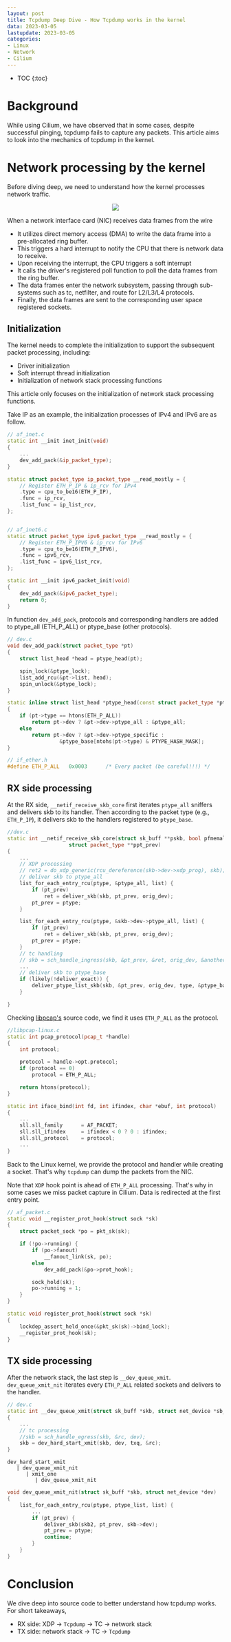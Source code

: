 ```yaml
---
layout: post
title: Tcpdump Deep Dive - How Tcpdump works in the kernel
data: 2023-03-05
lastupdate: 2023-03-05
categories: 
- Linux
- Network
- Cilium
---
```


* TOC
{:toc}

# Background
While using Cilium, we have observed that in some cases, despite successful pinging, tcpdump fails to capture any packets. This article aims to look into the mechanics of tcpdump in the kernel.

# Network processing by the kernel
Before diving deep, we need to understand how the kernel processes network traffic.

<div style="text-align: center">
<img src="https://raw.githubusercontent.com/chnhaoran/chnhaoran.github.io/main/images/2022-10-30-tcpdump/overview.png"/>
</div>

When a network interface card (NIC) receives data frames from the wire
- It utilizes direct memory access (DMA) to write the data frame into a pre-allocated ring buffer.
- This triggers a hard interrupt to notify the CPU that there is network data to receive.
- Upon receiving the interrupt, the CPU triggers a soft interrupt
- It calls the driver's registered poll function to poll the data frames from the ring buffer.
- The data frames enter the network subsystem, passing through sub-systems such as tc, netfilter, and route for L2/L3/L4 protocols.
- Finally, the data frames are sent to the corresponding user space registered sockets.


## Initialization
The kernel needs to complete the initialization to support the subsequent packet processing, including:
- Driver initialization
- Soft interrupt thread initialization
- Initialization of network stack processing functions

This article only focuses on the initialization of network stack processing functions.

Take IP as an example, the initialization processes of IPv4 and IPv6 are as follow.

```c++
// af_inet.c
static int __init inet_init(void)
{
    ...
    dev_add_pack(&ip_packet_type);
}

static struct packet_type ip_packet_type __read_mostly = {
	// Register ETH_P_IP & ip_rcv for IPv4
    .type = cpu_to_be16(ETH_P_IP),
	.func = ip_rcv,
	.list_func = ip_list_rcv,
};


// af_inet6.c
static struct packet_type ipv6_packet_type __read_mostly = {
    // Register ETH_P_IPV6 & ip_rcv for IPv6
	.type = cpu_to_be16(ETH_P_IPV6),
	.func = ipv6_rcv,
	.list_func = ipv6_list_rcv,
};

static int __init ipv6_packet_init(void)
{
	dev_add_pack(&ipv6_packet_type);
	return 0;
}
```

In function `dev_add_pack`, protocols and corresponding handlers are added to ptype_all (ETH_P_ALL) or ptype_base (other protocols).

```c++
// dev.c
void dev_add_pack(struct packet_type *pt)
{
	struct list_head *head = ptype_head(pt);

	spin_lock(&ptype_lock);
	list_add_rcu(&pt->list, head);
	spin_unlock(&ptype_lock);
}

static inline struct list_head *ptype_head(const struct packet_type *pt)
{
	if (pt->type == htons(ETH_P_ALL))
		return pt->dev ? &pt->dev->ptype_all : &ptype_all;
	else
		return pt->dev ? &pt->dev->ptype_specific :
				 &ptype_base[ntohs(pt->type) & PTYPE_HASH_MASK];
}

// if_ether.h
#define ETH_P_ALL	0x0003		/* Every packet (be careful!!!) */
```

## RX side processing
At the RX side, `__netif_receive_skb_core` first iterates `ptype_all` sniffers and delivers skb to its handler. Then according to the packet type (e.g., `ETH_P_IP`), it delivers skb to the handlers registered to `ptype_base`.

```c++
//dev.c
static int __netif_receive_skb_core(struct sk_buff **pskb, bool pfmemalloc,
				    struct packet_type **ppt_prev)
{
    ...
    // XDP processing
    // ret2 = do_xdp_generic(rcu_dereference(skb->dev->xdp_prog), skb);
    // deliver skb to ptype_all
    list_for_each_entry_rcu(ptype, &ptype_all, list) {
        if (pt_prev)
            ret = deliver_skb(skb, pt_prev, orig_dev);
        pt_prev = ptype;
    }

    list_for_each_entry_rcu(ptype, &skb->dev->ptype_all, list) {
        if (pt_prev)
            ret = deliver_skb(skb, pt_prev, orig_dev);
        pt_prev = ptype;
    }
    // tc handling
    // skb = sch_handle_ingress(skb, &pt_prev, &ret, orig_dev, &another);
    ...
    // deliver skb to ptype_base
    if (likely(!deliver_exact)) {
		deliver_ptype_list_skb(skb, &pt_prev, orig_dev, type, &ptype_base[ntohs(type) & PTYPE_HASH_MASK]);
	}

}
```


Checking [libpcap's](https://github.com/the-tcpdump-group/libpcap) source code, we find it uses `ETH_P_ALL` as the protocol.

```c++
//libpcap-linux.c
static int pcap_protocol(pcap_t *handle)
{
	int protocol;

	protocol = handle->opt.protocol;
	if (protocol == 0)
		protocol = ETH_P_ALL;

	return htons(protocol);
}

static int iface_bind(int fd, int ifindex, char *ebuf, int protocol)
{
    ...
    sll.sll_family		= AF_PACKET;
	sll.sll_ifindex		= ifindex < 0 ? 0 : ifindex;
	sll.sll_protocol	= protocol;
    ...
}
```

Back to the Linux kernel, we provide the protocol and handler while creating a socket. That's why `tcpdump` can dump the packets from the NIC.

Note that `XDP` hook point is ahead of `ETH_P_ALL` processing. That's why in some cases we miss packet capture in Cilium. Data is redirected at the first entry point.


```c++
// af_packet.c
static void __register_prot_hook(struct sock *sk)
{
	struct packet_sock *po = pkt_sk(sk);

	if (!po->running) {
		if (po->fanout)
			__fanout_link(sk, po);
		else
			dev_add_pack(&po->prot_hook);

		sock_hold(sk);
		po->running = 1;
	}
}

static void register_prot_hook(struct sock *sk)
{
	lockdep_assert_held_once(&pkt_sk(sk)->bind_lock);
	__register_prot_hook(sk);
}
```
## TX side processing
After the network stack, the last step is `__dev_queue_xmit`. `dev_queue_xmit_nit` iterates every `ETH_P_ALL` related sockets and delivers to the handler.


```c++
// dev.c
static int __dev_queue_xmit(struct sk_buff *skb, struct net_device *sb_dev)
{
    ...
    // tc processing
    //skb = sch_handle_egress(skb, &rc, dev);
    skb = dev_hard_start_xmit(skb, dev, txq, &rc);
}
```
```
dev_hard_start_xmit
   | dev_queue_xmit_nit
      | xmit_one
         | dev_queue_xmit_nit
```
```c++
void dev_queue_xmit_nit(struct sk_buff *skb, struct net_device *dev)
{
    list_for_each_entry_rcu(ptype, ptype_list, list) {
        ...
        if (pt_prev) {
            deliver_skb(skb2, pt_prev, skb->dev);
            pt_prev = ptype;
            continue;
        }
    }
}
```

# Conclusion
We dive deep into source code to better understand how tcpdump works. For short takeaways, 

- RX side: XDP -> `Tcpdump` -> TC -> network stack
- TX side: network stack -> TC -> `Tcpdump`


